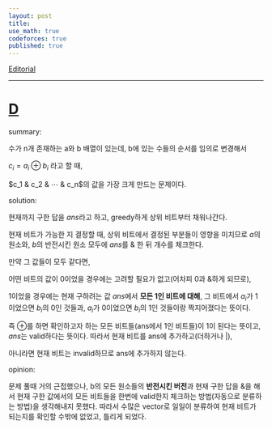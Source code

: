 ```yaml
---
layout: post
title: 
use_math: true
codeforces: true
published: true
---
```

[Editorial](https://codeforces.com/blog/entry/106416)

---
# [D](https://codeforces.com/contest/1721/problem/D)

summary: 
 
수가 n개 존재하는 a와 b 배열이 있는데, b에 있는 수들의 순서를 임의로 변경해서

$c_i = a_i \oplus b_i$ 라고 할 때,

$c_1 & c_2 & ⋯ & c_n$의 값을 가장 크게 만드는 문제이다.

solution:

현재까지 구한 답을 $ans$라고 하고, greedy하게 상위 비트부터 채워나간다.

현재 비트가 가능한 지 결정할 때, 상위 비트에서 결정된 부분들이 영향을 미치므로 $a$의 원소와, $b$의 반전시킨 원소 모두에 $ans$를 \& 한 뒤 개수를 체크한다.

만약 그 값들이 모두 같다면, 

어떤 비트의 값이 0이었을 경우에는 고려할 필요가 없고(어차피 0과 &하게 되므로), 

1이었을 경우에는 현재 구하려는 값 $ans$에서 **모든 1인 비트에 대해**, 그 비트에서 $a_i$가 1이었으면 $b_i$의 0인 것들과, $a_i$가 0이었으면 $b_i$의 1인 것들이랑 짝지어졌다는 뜻이다.

즉 $\oplus$를 하면 확인하고자 하는 모든 비트들(ans에서 1인 비트들)이 1이 된다는 뜻이고, $ans$는 valid하다는 뜻이다. 따라서 현재 비트를 ans에 추가하고(더하거나 $|$), 

아니라면 현재 비트는 invalid하므로 ans에 추가하지 않는다.

opinion:

문제 풀때 거의 근접했으나, b의 모든 원소들의 **반전시킨 버전**과 현재 구한 답을 $\&$을 해서 현재 구한 값에서의 모든 비트들을 한번에 valid한지 체크하는 방법(자동으로 분류하는 방법)을 생각해내지 못했다.
따라서 수많은 vector로 일일이 분류하여 현재 비트가 되는지를 확인할 수밖에 없었고, 틀리게 되었다.
